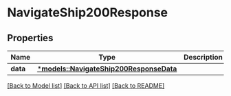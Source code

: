 # NavigateShip200Response

## Properties
Name | Type | Description | Notes
------------ | ------------- | ------------- | -------------
**data** | [***models::NavigateShip200ResponseData**](navigate_ship_200_response_data.md) |  | 

[[Back to Model list]](../README.md#documentation-for-models) [[Back to API list]](../README.md#documentation-for-api-endpoints) [[Back to README]](../README.md)



